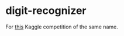 # digit-recognizer

For [this](https://www.kaggle.com/c/digit-recognizer) Kaggle competition of the same name.
